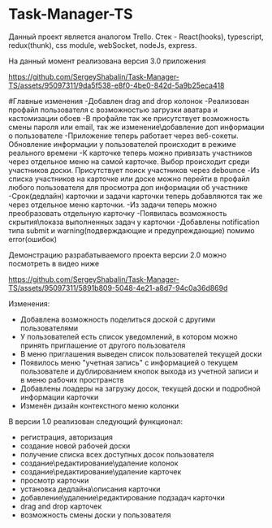 ﻿# Task-Manager-TS

Данный проект является аналогом Trello.
Стек  - React(hooks), typescript, redux(thunk), css module, webSocket, nodeJs, express.

На данный момент реализована версия 3.0 приложения
 
https://github.com/SergeyShabalin/Task-Manager-TS/assets/95097311/9da5f538-e8f0-4be0-842d-5a9b25eca418

#Главные изменения
-Добавлен drag and drop колонок
-Реализован профайл пользователя с возможностью загрузки аватара и кастомизации обоев
-В профайле так же присутствует возможность смены пароля или email, так же изменение\добавление доп информации о пользователе
-Приложение теперь работает через веб-сокеты. Обновление информации у пользователей происходит в режиме реального времени
-К карточке теперь можно привязать участников через отдельное меню на самой карточке. Выбор происходит среди участников доски. Присутствует поиск участников через debounce
-Из списка участников на карточке или доске можно перейти в профайл любого пользователя для просмотра доп информации об участнике
-Срок(дедлайн) карточки и задачи карточки теперь добавляются так же через отдельное меню карточки. 
-Из задачи теперь можно преобразовать отдельную карточку
-Появилась возможность скрытия\показа выполненных задач у карточки
-Добавлены notification типа submit и warning(подверждающие и предупреждающие) помимо error(ошибок)

Демонстрацию разрабатываемого проекта версии 2.0 можно посмотреть в видео ниже
 
https://github.com/SergeyShabalin/Task-Manager-TS/assets/95097311/5891b809-5048-4e21-a8d7-94c0a36d869d

Изменения: 
- Добавлена возможность поделиться доской с другими пользователями
- У пользователей есть список уведомлений, в котором можно принять приглашение от другого пользователя
- В меню приглашения выведен список пользователей текущей доски
- Появилось меню "учетная запись" с информацией о текущем пользователе и дублированием кнопок выхода из учетной записи и в меню рабочих пространств
- Добавлены лоадеры на загрузку досок, текущей доски и подробной информации карточки
- Изменён дизайн контекстного меню колонки

В версии 1.0 реализован следующий функционал:
- регистрация, авторизация
- создание новой рабочей доски
- получение списка всех доступных досок пользователя
- создание\редактирование\удаление колонок
- создание\редактирование\удаление карточек 
- просмотр карточки
- установка дедлайна\описания карточки 
- добавление\удаление\редактирование подзадач карточки 
- drag and drop карточек
- возможность смены доски у пользователя





